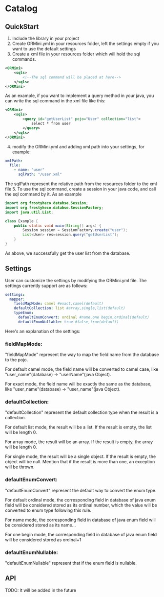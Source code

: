# Catalog
## QuickStart
1. Include the library in your project
2. Create ORMini.yml in your resources folder, left the settings empty if you want to use the default settings
3. Create a xml file in your resources folder which will hold the sql commands.
```xml
<ORMini>
    <sqls>
        <!--The sql command will be placed at here-->
    </sqls>
</ORMini>
```
As an example, if you want to implement a query method in your java, you can write the sql command in the xml file like this:
```xml
<ORMini>
    <sqls>
        <query id="getUserList" pojo="User" collection="list">
            select * from user
        </query>
    </sqls>
</ORMini>
```
4. modify the ORMini.yml and adding xml path into your settings, for example:
```yaml
xmlPath:
  file:
    - name: "user"
      sqlPath: "/user.xml"
```
The sqlPath represent the relative path from the resources folder to the xml file
5. To use the sql command, create a session in your java code, and call the sql command by it. As an example

```java
import org.frostyheco.databse.Session;
import org.frostyheco.databse.SessionFactory;
import java.util.List;

class Example {
    public static void main(String[] args) {
        Session session = SessionFactory.create("user");
        List<User> res=session.query("getUserList");
    }
}
```
As above, we successfully get the user list from the database.
## Settings
User can customize the settings by modifying the ORMini.yml file. The settings currently support are as follows:
```yaml
settings:
  mapper:
    fieldMapMode: camel #exact,camel(default)
    defaultCollection: list #array,single,list(default)
    typeEnum:
      defaultEnumConvert: ordinal #name,one begin,ordinal(default)
      defaultEnumNullable: true #false,true(default)
```
Here's an explanation of the settings:
### fieldMapMode: 
"fieldMapMode" represent the way to map the field name from the database to the pojo. 

For default camel mode, the field name will be converted to camel case, like "user_name"(database) -> "userName"(java Object).

For exact mode, the field name will be exactly the same as the database, like "user_name"(database) -> "user_name"(java Object).

### defaultCollection:
"defaultCollection" represent the default collection type when the result is a collection.

For default list mode, the result will be a list. If the result is empty, the list will be length 0.

For array mode, the result will be an array. If the result is empty, the array will be length 0.

For single mode, the result will be a single object. If the result is empty, the object will be null. Mention that if the result is more than one, an exception will be thrown.

### defaultEnumConvert:
"defaultEnumConvert" represent the default way to convert the enum type.

For default ordinal mode, the corresponding field in database of java enum field will be considered stored as its ordinal number,
which the value will be converted to enum type following this rule.

For name mode, the corresponding field in database of java enum field will be considered stored as its name...

For one begin mode, the corresponding field in database of java enum field will be considered stored as ordinal+1

### defaultEnumNullable:
"defaultEnumNullable" represent that if the enum field is nullable.

## API
TODO: It will be added in the future
